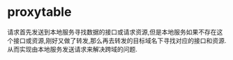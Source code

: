 # proxytable
请求首先发送到本地服务寻找数据的接口或请求资源,但是本地服务如果不存在这个接口或资源,刚好又做了转发,那么再去转发的目标域名下寻找对应的接口和资源.从而实现由本地服务发送请求来解决跨域的问题.

